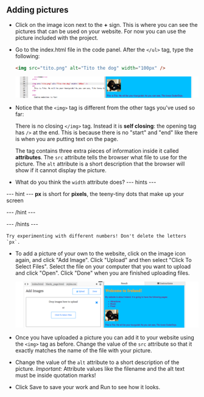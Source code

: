 ## Adding pictures

- Click on the image icon next to the **+** sign. This is where you can see the pictures that can be used on your website. For now you can use the picture included with the project. 

- Go to the index.html file in the code panel. After the `</ul>` tag, type the following: 
    ```html
    <img src="tito.png" alt="Tito the dog" width="100px" />
    ```


   ![Picture of Tito](images/ImgTito2.png)

- Notice that the `<img>` tag is different from the other tags you've used so far: 

   There is no closing `</img>` tag. Instead it is **self closing**: the opening tag has `/>` at the end. This is because there is no "start" and "end" like there is when you are putting text on the page. 

   The tag contains three extra pieces of information inside it called **attributes**. The `src` attribute tells the browser what file to use for the picture. The `alt` attribute is a short description that the browser will show if it cannot display the picture. 

- What do you think the `width` attribute does? 
--- hints ---

--- hint ---
**px** is short for **pixels**, the teeny-tiny dots that make up your screen

--- /hint ---

--- /hints ---

    Try experimenting with different numbers! Don't delete the letters `px`. 

- To add a picture of your own to the website, click on the image icon again, and click "Add Image". Click "Upload" and then select "Click To Select Files". Select the file on your computer that you want to upload and click "Open". Click "Done" when you are finished uploading files.

    ![Upload files](images/UploadFilesWider.png)

- Once you have uploaded a picture you can add it to your website using the `<img>` tag as before. Change the value of the `src` attribute so that it exactly matches the name of the file with your picture. 

- Change the value of the `alt` attribute to a short description of the picture. 
  _Important:_ Attribute values like the filename and the alt text must be inside quotation marks!

- Click Save to save your work and Run to see how it looks.



